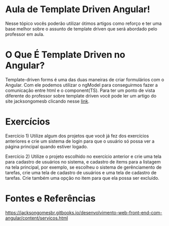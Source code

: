 # Aula de Template Driven Angular!

Nesse tópico vocês poderão utilizar ótimos artigos como reforço e ter uma base melhor sobre o assunto de template driven que será abordado pelo professor em aula.

# O Que É Template Driven no Angular?
Template-driven forms é uma das duas maneiras de criar formulários com o Angular.
Com ele podemos utilizar o ngModel para conseguirmos fazer a comunicação entre html e o component(TS).
Para ter um ponto de vista diferente do professor sobre template driven você pode ler um artigo do site jacksongomesb clicando nesse [link](https://www.fabricadecodigo.com/criar-formulario-template-driven-forms/).

# Exercícios
Exercício 1) Utilize algum dos projetos que você já fez dos exercícios anteriores e crie um sistema de login para que o usuário só possa ver a página principal quando estiver logado.

Exercício 2) Utilize o projeto escolhido no exercício anterior e crie uma tela para cadastro de usuários no sistema, e cadastro de items para a listagem na tela principal, por exemplo, se escolheu o sistema de gerênciamento de tarefas, crie uma tela de cadastro de usuários e uma tela de cadastro de tarefas.
Crie também uma opção no item para que ela possa ser excluído.


# Fontes e Referências

https://jacksongomesbr.gitbooks.io/desenvolvimento-web-front-end-com-angular/content/servicos.html

